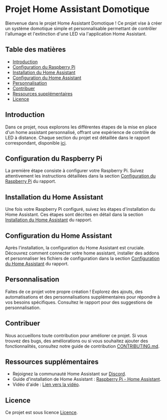 # Projet Home Assistant Domotique

Bienvenue dans le projet Home Assistant Domotique ! Ce projet vise à créer un système domotique simple et personnalisable permettant de contrôler l'allumage et l'extinction d'une LED via l'application Home Assistant.

## Table des matières

- [Introduction](#introduction)
- [Configuration du Raspberry Pi](#configuration-du-raspberry-pi)
- [Installation du Home Assistant](#installation-du-home-assistant)
- [Configuration du Home Assistant](#configuration-du-home-assistant)
- [Personnalisation](#personnalisation)
- [Contribuer](#contribuer)
- [Ressources supplémentaires](#ressources-supplémentaires)
- [Licence](#licence)

## Introduction

Dans ce projet, nous explorons les différentes étapes de la mise en place d'un home assistant personnalisé, offrant une expérience de contrôle de LED à distance. Chaque section du projet est détaillée dans le rapport correspondant, disponible [ici](lien_vers_le_rapport).

## Configuration du Raspberry Pi

La première étape consiste à configurer votre Raspberry Pi. Suivez attentivement les instructions détaillées dans la section [Configuration du Raspberry Pi](lien_vers_la_partie_raspberry_pi) du rapport.

## Installation du Home Assistant

Une fois votre Raspberry Pi configuré, suivez les étapes d'installation du Home Assistant. Ces étapes sont décrites en détail dans la section [Installation du Home Assistant](lien_vers_la_partie_installation) du rapport.

## Configuration du Home Assistant

Après l'installation, la configuration du Home Assistant est cruciale. Découvrez comment connecter votre home assistant, installer des addons et personnaliser les fichiers de configuration dans la section [Configuration du Home Assistant](lien_vers_la_partie_configuration) du rapport.

## Personnalisation

Faites de ce projet votre propre création ! Explorez des ajouts, des automatisations et des personnalisations supplémentaires pour répondre à vos besoins spécifiques. Consultez le rapport pour des suggestions de personnalisation.

## Contribuer

Nous accueillons toute contribution pour améliorer ce projet. Si vous trouvez des bugs, des améliorations ou si vous souhaitez ajouter des fonctionnalités, consultez notre guide de contribution [CONTRIBUTING.md](lien_vers_le_fichier_contributing.md).

## Ressources supplémentaires

- Rejoignez la communauté Home Assistant sur [Discord](lien_vers_discord).
- Guide d'installation de Home Assistant : [Raspberry Pi - Home Assistant](lien_vers_guide_home_assistant).
- Vidéo d'aide : [Lien vers la vidéo](lien_vers_la_video).

## Licence

Ce projet est sous licence [Licence](lien_vers_licence).
